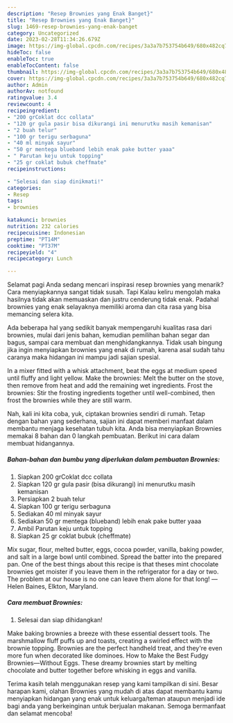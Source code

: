 ```yaml
---
description: "Resep Brownies yang Enak Banget}"
title: "Resep Brownies yang Enak Banget}"
slug: 1469-resep-brownies-yang-enak-banget
category: Uncategorized
date: 2023-02-28T11:34:26.679Z
image: https://img-global.cpcdn.com/recipes/3a3a7b753754b649/680x482cq70/brownies-foto-resep-utama.jpg
hideToc: false
enableToc: true
enableTocContent: false
thumbnail: https://img-global.cpcdn.com/recipes/3a3a7b753754b649/680x482cq70/brownies-foto-resep-utama.jpg
cover: https://img-global.cpcdn.com/recipes/3a3a7b753754b649/680x482cq70/brownies-foto-resep-utama.jpg
author: Admin
authorAv: notfound
ratingvalue: 3.4
reviewcount: 4
recipeingredient:
- "200 grCoklat dcc collata"
- "120 gr gula pasir bisa dikurangi ini menurutku masih kemanisan"
- "2 buah telur"
- "100 gr terigu serbaguna"
- "40 ml minyak sayur"
- "50 gr mentega blueband lebih enak pake butter yaaa"
- " Parutan keju untuk topping"
- "25 gr coklat bubuk cheffmate"
recipeinstructions:

- "Selesai dan siap dinikmati!"
categories:
- Resep
tags:
- brownies

katakunci: brownies 
nutrition: 232 calories
recipecuisine: Indonesian
preptime: "PT14M"
cooktime: "PT37M"
recipeyield: "4"
recipecategory: Lunch

---
```



Selamat pagi Anda sedang mencari inspirasi resep brownies yang menarik? Cara menyiapkannya sangat tidak susah. Tapi Kalau keliru mengolah maka hasilnya tidak akan memuaskan dan justru cenderung tidak enak. Padahal brownies yang enak selayaknya memiliki aroma dan cita rasa yang bisa memancing selera kita.


Ada beberapa hal yang sedikit banyak mempengaruhi kualitas rasa dari brownies, mulai dari jenis bahan, kemudian pemilihan bahan segar dan bagus, sampai cara membuat dan menghidangkannya. Tidak usah bingung jika ingin menyiapkan brownies yang enak di rumah, karena asal sudah tahu caranya maka hidangan ini mampu jadi sajian spesial.

In a mixer fitted with a whisk attachment, beat the eggs at medium speed until fluffy and light yellow. Make the brownies: Melt the butter on the stove, then remove from heat and add the remaining wet ingredients. Frost the brownies: Stir the frosting ingredients together until well-combined, then frost the brownies while they are still warm.


Nah, kali ini kita coba, yuk, ciptakan brownies sendiri di rumah. Tetap dengan bahan yang sederhana, sajian ini dapat memberi manfaat dalam membantu menjaga kesehatan tubuh kita. Anda bisa menyiapkan Brownies memakai 8 bahan dan 0 langkah pembuatan. Berikut ini cara dalam membuat hidangannya.

<!--inarticleads1-->

##### Bahan-bahan dan bumbu yang diperlukan dalam pembuatan Brownies:

1. Siapkan 200 grCoklat dcc collata
1. Siapkan 120 gr gula pasir (bisa dikurangi) ini menurutku masih kemanisan
1. Persiapkan 2 buah telur
1. Siapkan 100 gr terigu serbaguna
1. Sediakan 40 ml minyak sayur
1. Sediakan 50 gr mentega (blueband) lebih enak pake butter yaaa
1. Ambil  Parutan keju untuk topping
1. Siapkan 25 gr coklat bubuk (cheffmate)


Mix sugar, flour, melted butter, eggs, cocoa powder, vanilla, baking powder, and salt in a large bowl until combined. Spread the batter into the prepared pan. One of the best things about this recipe is that theses mint chocolate brownies get moister if you leave them in the refrigerator for a day or two. The problem at our house is no one can leave them alone for that long! —Helen Baines, Elkton, Maryland. 

<!--inarticleads2-->

##### Cara membuat Brownies:


1. Selesai dan siap dihidangkan!

Make baking brownies a breeze with these essential dessert tools. The marshmallow fluff puffs up and toasts, creating a swirled effect with the brownie topping. Brownies are the perfect handheld treat, and they&#39;re even more fun when decorated like dominoes. How to Make the Best Fudgy Brownies—Without Eggs. These dreamy brownies start by melting chocolate and butter together before whisking in eggs and vanilla. 

Terima kasih telah menggunakan resep yang kami tampilkan di sini. Besar harapan kami, olahan Brownies yang mudah di atas dapat membantu kamu menyiapkan hidangan yang enak untuk keluarga/teman ataupun menjadi ide bagi anda yang berkeinginan untuk berjualan makanan. Semoga bermanfaat dan selamat mencoba!
